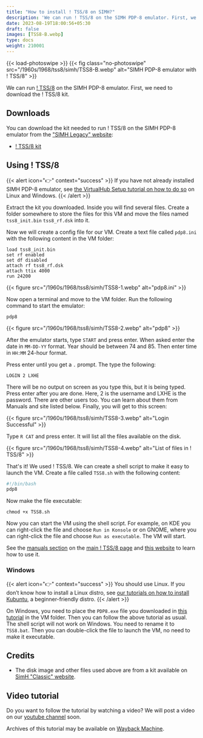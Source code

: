 ```yaml
---
title: "How to install ! TSS/8 on SIMH?"
description: 'We can run ! TSS/8 on the SIMH PDP-8 emulator. First, we need to download the ! TSS/8 kit. You can download the kit needed to run ! TSS/8 on the SIMH PDP-8 emulator from the "SIMH Legacy" website:'
date: 2023-08-19T18:00:56+05:30
draft: false
images: [TSS8-B.webp]
type: docs
weight: 210001
---
```


{{< load-photoswipe >}}
{{< fig class="no-photoswipe" src="/1960s/1968/tss8/simh/TSS8-B.webp" alt="SIMH PDP-8 emulator with ! TSS/8" >}}

We can run [! TSS/8](/1960s/1968/tss8) on the SIMH PDP-8 emulator. First, we need to download the ! TSS/8 kit.

## Downloads

You can download the kit needed to run ! TSS/8 on the SIMH PDP-8 emulator from the ["SIMH Legacy" website](http://simh.trailing-edge.com/):

- [! TSS/8 kit](http://simh.trailing-edge.com/kits/tss8.zip)

## Using ! TSS/8

{{< alert icon="👉" context="success" >}}
If you have not already installed SIMH PDP-8 emulator, see [the VirtualHub Setup tutorial on how to do so](https://setup.virtualhub.eu.org/simh-pdp8/) on Linux and Windows.
{{< /alert >}}

Extract the kit you downloaded. Inside you will find several files. Create a folder somewhere to store the files for this VM and move the files named `tss8_init.bin` `tss8_rf.dsk` into it.

Now we will create a config file for our VM. Create a text file called `pdp8.ini` with the following content in the VM folder:

``` config
load tss8_init.bin
set rf enabled
set df disabled
attach rf tss8_rf.dsk
attach ttix 4000
run 24200
```

{{< figure src="/1960s/1968/tss8/simh/TSS8-1.webp" alt="pdp8.ini" >}}

Now open a terminal and move to the VM folder. Run the following command to start the emulator:

``` console
pdp8
```

{{< figure src="/1960s/1968/tss8/simh/TSS8-2.webp" alt="pdp8" >}}

After the emulator starts, type `START` and press enter. When asked enter the date in `MM-DD-YY` format. Year should be between 74 and 85. Then enter time in `HH:MM` 24-hour format.

Press enter until you get a `.` prompt. The type the following:

```
LOGIN 2 LXHE
```

There will be no output on screen as you type this, but it is being typed. Press enter after you are done. Here, 2 is the username and LXHE is the password. There are other users too. You can learn about them from Manuals and site listed below. Finally, you will get to this screen:

{{< figure src="/1960s/1968/tss8/simh/TSS8-3.webp" alt="Login Successful" >}}

Type `R CAT` and press enter. It will list all the files available on the disk.

{{< figure src="/1960s/1968/tss8/simh/TSS8-4.webp" alt="List of files in ! TSS/8" >}}

That's it! We used ! TSS/8. We can create a shell script to make it easy to launch the VM. Create a file called `TSS8.sh` with the following content:

``` bash
#!/bin/bash
pdp8
```

Now make the file executable:

``` console
chmod +x TSS8.sh
```

Now you can start the VM using the shell script. For example, on KDE you can right-click the file and choose `Run in Konsole` or on GNOME, where you can right-click the file and choose `Run as executable`. The VM will start.

See the [manuals section](/1960s/1968/tss8/#manuals) on the [main ! TSS/8 page](/1960s/1968/tss8/) and [this website](https://raymii.org/s/articles/Running_TSS_8_on_the_DEC_PiDP-8_i_and_SIMH.html) to learn how to use it.

### Windows

{{< alert icon="👉" context="success" >}}
You should use Linux. If you don’t know how to install a Linux distro, see [our tutorials on how to install Kubuntu](https://setup.virtualhub.eu.org/tag/os/), a beginner-friendly distro.
{{< /alert >}}

On Windows, you need to place the `PDP8.exe` file you downloaded in [this tutorial](https://setup.virtualhub.eu.org/simh-pdp8#windows) in the VM folder. Then you can follow the above tutorial as usual. The shell script will not work on Windows. You need to rename it to `TSS8.bat`. Then you can double-click the file to launch the VM, no need to make it executable.

## Credits

- The disk image and other files used above are from a kit available on [SimH "Classic" website](http://simh.trailing-edge.com/).

## Video tutorial

Do you want to follow the tutorial by watching a video? We will post a video on our [youtube channel](https://www.youtube.com/@virtua1hub) soon.

Archives of this tutorial may be available on [Wayback Machine](https://web.archive.org/web/*/https://virtualhub.eu.org/1960s/1968/tss8/simh/).

